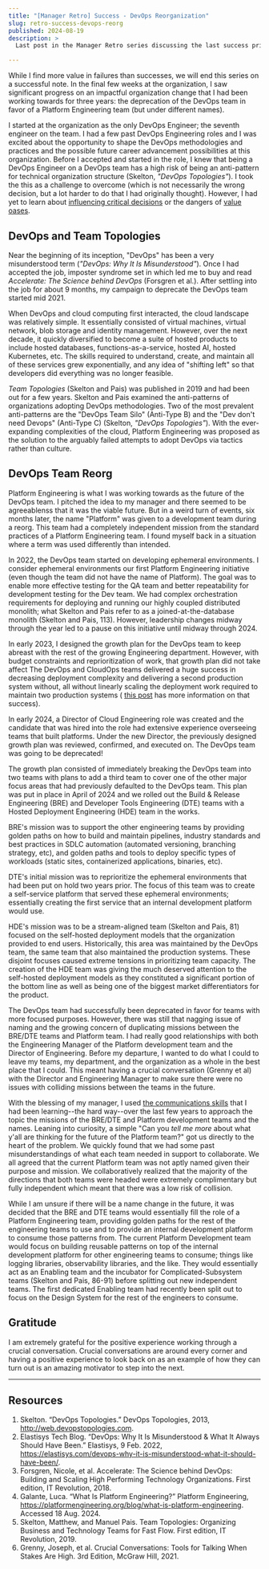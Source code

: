 ```yaml
---
title: "[Manager Retro] Success - DevOps Reorganization"
slug: retro-success-devops-reorg
published: 2024-08-19
description: >
  Last post in the Manager Retro series discussing the last success prior to departure.

---
```


While I find more value in failures than successes, we will end this series on a successful note.
In the final few weeks at the organization, I saw significant progress on an impactful organization
change that I had been working towards for three years: the deprecation of the DevOps team in favor
of a Platform Engineering team (but under different names).

I started at the organization as the only DevOps Engineer; the seventh engineer on the team. I had a
few past DevOps Engineering roles and I was excited about the opportunity to shape the DevOps
methodologies and practices and the possible future career advancement possibilities at this
organization. Before I accepted and started in the role, I knew that being a DevOps Engineer on a
DevOps team has a high risk of being an anti-pattern for technical organization structure (Skelton,
_"DevOps Topologies"_). I took the this as a challenge to overcome (which is not necessarily the
wrong decision, but a lot harder to do that I had originally thought).  However, I had yet to learn
about [influencing critical decisions](/posts/retro-failure-influence-critical-decisions) or the
dangers of [value oases](/posts/retro-failure-value-oasis). 

## DevOps and Team Topologies

Near the beginning of its inception, "DevOps" has been a very misunderstood term (_"DevOps: Why It
Is Misunderstood"_). Once I had accepted the job, imposter syndrome set in which led me to buy and
read _Accelerate: The Science behind DevOps_ (Forsgren et al.). After settling into the job for
about 9 months, my campaign to deprecate the DevOps team started mid 2021. 

When DevOps and cloud computing first interacted, the cloud landscape was relatively simple. It
essentially consisted of virtual machines, virtual network, blob storage and identity management.
However, over the next decade, it quickly diversified to become a suite of hosted products to
include hosted databases, functions-as-a-service, hosted AI, hosted Kubernetes, etc. The skills
required to understand, create, and maintain all of these services grew exponentially, and any idea
of "shifting left" so that developers did everything was no longer feasible.

_Team Topologies_ (Skelton and Pais) was published in 2019 and had been out for a few years. Skelton
and Pais examined the anti-patterns of organizations adopting DevOps methodologies. Two of the most
prevalent anti-patterns are the "DevOps Team Silo" (Anti-Type B) and the "Dev don't need Devops"
(Anti-Type C) (Skelton, _"DevOps Topologies"_). With the ever-expanding complexities of the cloud,
Platform Engineering was proposed as the solution to the arguably failed attempts to adopt DevOps
via tactics rather than culture. 

## DevOps Team Reorg

Platform Engineering is what I was working towards as the future of the DevOps team. I pitched the
idea to my manager and there seemed to be agreeablenss that it was the viable future. But in a weird
turn of events, six months later, the name "Platform" was given to a development team during a
reorg. This team had a completely independent mission from the standard practices of a Platform
Engineering team. I found myself back in a situation where a term was used differently than
intended.

In 2022, the DevOps team started on developing ephemeral environments. I consider ephemeral
environments our first Platform Engineering initiative (even though the team did not have the name
of Platform). The goal was to enable more effective testing for the QA team and better repeatability
for development testing for the Dev team. We had complex orchestration requirements for deploying
and running our highly coupled distributed monolith; what Skelton and Pais refer to as a
joined-at-the-database monolith (Skelton and Pais, 113). However, leadership changes midway through
the year led to a pause on this initiative until midway through 2024. 

In early 2023, I designed the growth plan for the DevOps team to keep abreast with the rest of the
growing Engineering department. However, with budget constraints and reprioritization of work, that
growth plan did not take affect The DevOps and CloudOps teams delivered a huge success in decreasing
deployment complexity and delivering a second production system without, all without linearly
scaling the deployment work required to maintain two production systems (
[this post](retro-success-deployment-complexity-reduction) has more information on that success).

In early 2024, a Director of Cloud Engineering role was created and the candidate that was hired
into the role had extensive experience overseeing teams that built platforms. Under the new
Director, the previously designed growth plan was reviewed, confirmed, and executed on. The DevOps
team was going to be deprecated!

The growth plan consisted of immediately breaking the DevOps team into two teams with plans to
add a third team to cover one of the other major focus areas that had previously defaulted to the
DevOps team. This plan was put in place in April of 2024 and we rolled out the Build & Release
Engineering (BRE) and Developer Tools Engineering (DTE) teams with a Hosted Deployment Engineering
(HDE) team in the works. 

BRE's mission was to support the other engineering teams by providing golden paths on how to build
and maintain pipelines, industry standards and best practices in SDLC automation (automated
versioning, branching strategy, etc), and golden paths and tools to deploy specific types of
workloads (static sites, containerized applications, binaries, etc). 

DTE's initial mission was to reprioritize the ephemeral environments that had been put on hold two
years prior. The focus of this team was to create a self-service platform that served these
ephemeral environments; essentially creating the first service that an internal development platform
would use.

HDE's mission was to be a stream-aligned team (Skelton and Pais, 81) focused on the self-hosted
deployment models that the organization provided to end users. Historically, this area was
maintained by the DevOps team, the same team that also maintained the production systems. These
disjoint focuses caused extreme tensions in prioritizing team capacity. The creation of the HDE team
was giving the much deserved attention to the self-hosted deployment models as they constituted a
significant portion of the bottom line as well as being one of the biggest market differentiators
for the product.

The DevOps team had successfully been deprecated in favor for teams with more focused purposes.
However, there was still that nagging issue of naming and the growing concern of duplicating
missions between the BRE/DTE teams and Platform team. I had really good relationships with both
the Engineering Manager of the Platform development team and the Director of Engineering. Before my
departure, I wanted to do what I could to leave my teams, my department, and the organization as a
whole in the best place that I could. This meant having a crucial conversation (Grenny et al) with
the Director and Engineering Manager to make sure there were no issues with colliding missions
between the teams in the future.

With the blessing of my manager, I used
[the communications skills](/posts/understanding-and-influence) that I had been learning--the hard
way--over the last few years to approach the topic the missions of the BRE/DTE and Platform
development teams and the names. Leaning into curiosity, a simple "Can you _tell me more_ about what
y'all are thinking for the future of the Platform team?" got us directly to the heart of the
problem. We quickly found that we had some past misunderstandings of what each team needed in
support to collaborate. We all agreed that the current Platform team was not aptly named given their
purpose and mission. We collaboratively realized that the majority of the directions that both
teams were headed were extremely complimentary but fully independent which meant that there was a
low risk of collision.

While I am unsure if there will be a name change in the future, it was decided that the BRE and DTE
teams would essentially fill the role of a Platform Engineering team, providing golden paths for
the rest of the engineering teams to use and to provide an internal development platform to consume
those patterns from. The current Platform Development team would focus on building reusable patterns
on top of the internal development platform for other engineering teams to consume; things like
logging libraries, observability libraries, and the like. They would essentially act as an Enabling
team and the incubator for Complicated-Subsystem teams (Skelton and Pais, 86-91) before splitting
out new independent teams. The first dedicated Enabling team had recently been split out to focus on
the Design System for the rest of the engineers to consume.


## Gratitude

I am extremely grateful for the positive experience working through a crucial conversation. Crucial
conversations are around every corner and having a positive experience to look back on as an example
of how they can turn out is an amazing motivator to step into the next.


---

## Resources

1. Skelton. “DevOps Topologies.” DevOps Topologies, 2013, http://web.devopstopologies.com.
2. Elastisys Tech Blog. “DevOps: Why It Is Misunderstood & What It Always Should Have Been.” Elastisys, 9 Feb. 2022, https://elastisys.com/devops-why-it-is-misunderstood-what-it-should-have-been/.
3. Forsgren, Nicole, et al. Accelerate: The Science behind DevOps: Building and Scaling High Performing Technology Organizations. First edition, IT Revolution, 2018.
4. Galante, Luca. “What Is Platform Engineering?” Platform Engineering, https://platformengineering.org/blog/what-is-platform-engineering. Accessed 18 Aug. 2024.
5. Skelton, Matthew, and Manuel Pais. Team Topologies: Organizing Business and Technology Teams for Fast Flow. First edition, IT Revolution, 2019.
6. Grenny, Joseph, et al. Crucial Conversations: Tools for Talking When Stakes Are High. 3rd Edition, McGraw Hill, 2021.


